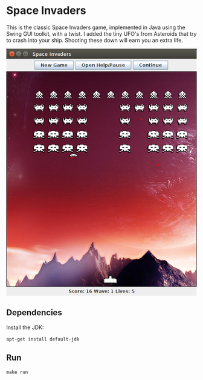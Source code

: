 # Space Invaders #

This is the classic Space Invaders game, implemented in Java using the Swing GUI toolkit, with a twist. I added the tiny UFO's from Asteroids that try to crash into your ship. Shooting these down will earn you an extra life.

![](imgs/spaceinvaders.png)

## Dependencies ##

Install the JDK:

    apt-get install default-jdk

## Run ##

    make run
